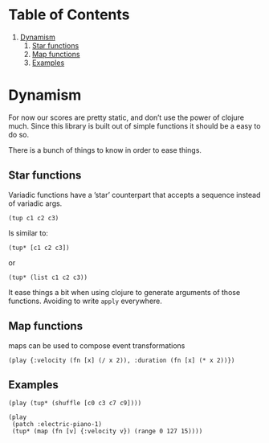 
# Table of Contents

1.  [Dynamism](#org9eca46d)
    1.  [Star functions](#org7b3159c)
    2.  [Map functions](#orgc96dbaa)
    3.  [Examples](#org07a96c3)


<a id="org9eca46d"></a>

# Dynamism

For now our scores are pretty static, and don&rsquo;t use the power of clojure much. Since this library is built out of simple functions it should be a easy to do so.

There is a bunch of things to know in order to ease things.


<a id="org7b3159c"></a>

## Star functions

Variadic functions have a &rsquo;star&rsquo; counterpart that accepts a sequence instead of variadic args.

    (tup c1 c2 c3)

Is similar to:

    (tup* [c1 c2 c3])

or

    (tup* (list c1 c2 c3))

It ease things a bit when using clojure to generate arguments of those functions. Avoiding to write `apply` everywhere.


<a id="orgc96dbaa"></a>

## Map functions

maps can be used to compose event transformations

    (play {:velocity (fn [x] (/ x 2)), :duration (fn [x] (* x 2))})


<a id="org07a96c3"></a>

## Examples

    (play (tup* (shuffle [c0 c3 c7 c9])))

    (play
     (patch :electric-piano-1)
     (tup* (map (fn [v] {:velocity v}) (range 0 127 15))))

